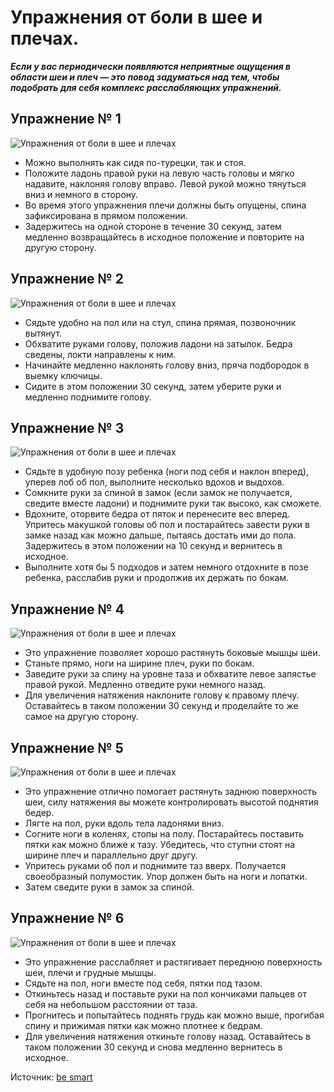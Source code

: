 # Упражнения от боли в шее и плечах.
_**Если у вас периодически появляются неприятные ощущения в области шеи и плеч — это повод задуматься над тем, чтобы подобрать для себя комплекс расслабляющих упражнений.**_

## Упражнение № 1

![Упражнения от боли в шее и плечах](/images/Houseworks/Health/boly_sheya_001.jpg 'Упражнения от боли в шее и плечах')

- Можно выполнять как сидя по-турецки, так и стоя.
- Положите ладонь правой руки на левую часть головы и мягко надавите, наклоняя голову вправо. Левой рукой можно тянуться вниз и немного в сторону.
- Во время этого упражнения плечи должны быть опущены, спина зафиксирована в прямом положении.
- Задержитесь на одной стороне в течение 30 секунд, затем медленно возвращайтесь в исходное положение и повторите на другую сторону.

## Упражнение № 2

![Упражнения от боли в шее и плечах](/images/Houseworks/Health/boly_sheya_002.jpg 'Упражнения от боли в шее и плечах')

- Сядьте удобно на пол или на стул, спина прямая, позвоночник вытянут.
- Обхватите руками голову, положив ладони на затылок. Бедра сведены, локти направлены к ним.
- Начинайте медленно наклонять голову вниз, пряча подбородок в выемку ключицы.
- Сидите в этом положении 30 секунд, затем уберите руки и медленно поднимите голову.

## Упражнение № 3

![Упражнения от боли в шее и плечах](/images/Houseworks/Health/boly_sheya_003.jpg 'Упражнения от боли в шее и плечах')

- Сядьте в удобную позу ребенка (ноги под себя и наклон вперед), уперев лоб об пол, выполните несколько вдохов и выдохов.
- Сомкните руки за спиной в замок (если замок не получается, сведите вместе ладони) и поднимите руки так высоко, как сможете.
- Вдохните, оторвите бедра от пяток и перенесите вес вперед. Упритесь макушкой головы об пол и постарайтесь завести руки в замке назад как можно дальше, пытаясь достать ими до пола. Задержитесь в этом положении на 10 секунд и вернитесь в исходное.
- Выполните хотя бы 5 подходов и затем немного отдохните в позе ребенка, расслабив руки и продолжив их держать по бокам.

## Упражнение № 4

![Упражнения от боли в шее и плечах](/images/Houseworks/Health/boly_sheya_004.jpg 'Упражнения от боли в шее и плечах')

- Это упражнение позволяет хорошо растянуть боковые мышцы шеи.
- Станьте прямо, ноги на ширине плеч, руки по бокам.
- Заведите руки за спину на уровне таза и обхватите левое запястье правой рукой. Медленно отведите руки немного назад.
- Для увеличения натяжения наклоните голову к правому плечу. Оставайтесь в таком положении 30 секунд и проделайте то же самое на другую сторону.

## Упражнение № 5

![Упражнения от боли в шее и плечах](/images/Houseworks/Health/boly_sheya_005.jpg 'Упражнения от боли в шее и плечах')

- Это упражнение отлично помогает растянуть заднюю поверхность шеи, силу натяжения вы можете контролировать высотой поднятия бедер.
- Лягте на пол, руки вдоль тела ладонями вниз.
- Согните ноги в коленях, стопы на полу. Постарайтесь поставить пятки как можно ближе к тазу. Убедитесь, что ступни стоят на ширине плеч и параллельно друг другу.
- Упритесь руками об пол и поднимите таз вверх. Получается своеобразный полумостик. Упор должен быть на ноги и лопатки.
- Затем сведите руки в замок за спиной.

## Упражнение № 6

![Упражнения от боли в шее и плечах](/images/Houseworks/Health/boly_sheya_006.jpg 'Упражнения от боли в шее и плечах')

- Это упражнение расслабляет и растягивает переднюю поверхность шеи, плечи и грудные мышцы.
- Сядьте на пол, ноги вместе под себя, пятки под тазом.
- Откиньтесь назад и поставьте руки на пол кончиками пальцев от себя на небольшом расстоянии от таза.
- Прогнитесь и попытайтесь поднять грудь как можно выше, прогибая спину и прижимая пятки как можно плотнее к бедрам.
- Для увеличения натяжения откиньте голову назад. Оставайтесь в таком положении 30 секунд и снова медленно вернитесь в исходное.

Источник: [be smart](https://vk.com/wall-47679753_50637)
